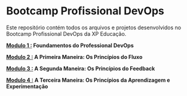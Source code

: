 # Bootcamp Profissional DevOps 

Este repositório contém todos os arquivos e projetos desenvolvidos 
no Bootcamp Profissional DevOps da XP Educação.

**[Modulo 1 :](./Modulo_1) Foundamentos do Professional DevOps**

**[Modulo 2 :](./Modulo_2) A Primeira Maneira: Os Princípios do Fluxo**

**[Modulo 3 :](./Modulo_3) A Segunda Maneira: Os Princípios do Feedback**

**[Modulo 4 :](./Modulo_4) A Terceira Maneira: Os Princípios da Aprendizagem e Experimentação**